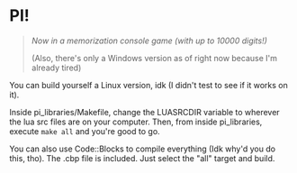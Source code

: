 # PI!  
 > *Now in a memorization console game (with up to 10000 digits!)*
 > 
 > (Also, there's only a Windows version as of right now because I'm already tired)

You can build yourself a Linux version, idk (I didn't test to see if it works on it).

Inside pi_libraries/Makefile, change the LUASRCDIR variable to wherever the lua src files are on your computer. Then, from inside pi_libraries, execute `make all` and you're good to go.

You can also use Code::Blocks to compile everything (Idk why'd you do this, tho). The .cbp file is included. Just select the "all" target and build.
